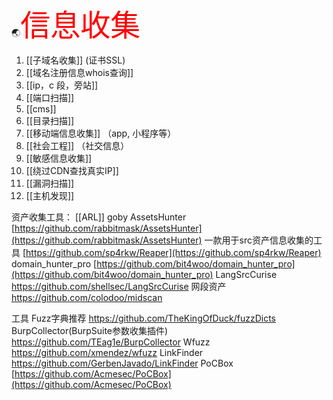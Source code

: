 🌏<font  color="red"  size="7">信息收集</font>
1. [[子域名收集]]   (证书SSL)
2. [[域名注册信息whois查询]]
3. [[ip，c 段，旁站]]
4. [[端口扫描]]
5. [[cms]]
6. [[目录扫描]]
7. [[移动端信息收集]]   （app, 小程序等）
8. [[社会工程]]                （社交信息）
9. [[敏感信息收集]]
10. [[绕过CDN查找真实IP]]
11. [[漏洞扫描]]
12. [[主机发现]]


资产收集工具：
	[[ARL]]
	goby
	AssetsHunter	[https://github.com/rabbitmask/AssetsHunter](https://github.com/rabbitmask/AssetsHunter)
	一款用于src资产信息收集的工具	[https://github.com/sp4rkw/Reaper](https://github.com/sp4rkw/Reaper)
	domain_hunter_pro	[https://github.com/bit4woo/domain_hunter_pro](https://github.com/bit4woo/domain_hunter_pro)
	LangSrcCurise    https://github.com/shellsec/LangSrcCurise
	网段资产     https://github.com/colodoo/midscan


工具
	Fuzz字典推荐 https://github.com/TheKingOfDuck/fuzzDicts
	BurpCollector(BurpSuite参数收集插件) https://github.com/TEag1e/BurpCollector
	Wfuzz https://github.com/xmendez/wfuzz
	LinkFinder https://github.com/GerbenJavado/LinkFinder
	PoCBox  [https://github.com/Acmesec/PoCBox](https://github.com/Acmesec/PoCBox)


